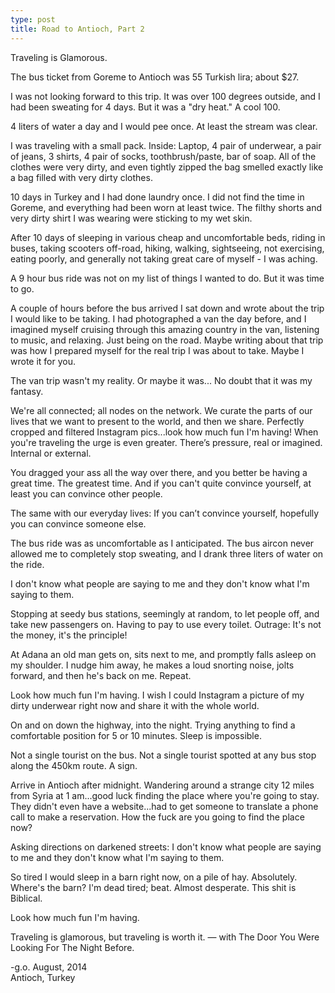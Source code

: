 ```yaml
---
type: post
title: Road to Antioch, Part 2
---
```

Traveling is Glamorous.

The bus ticket from Goreme to Antioch was 55 Turkish lira; about $27.

I was not looking forward to this trip. It was over 100 degrees outside, and I had been sweating for 4 days. But it was a "dry heat." A cool 100.

4 liters of water a day and I would pee once. At least the stream was clear.

I was traveling with a small pack. Inside: Laptop, 4 pair of underwear, a pair of jeans, 3 shirts, 4 pair of socks, toothbrush/paste, bar of soap. All of the clothes were very dirty, and even tightly zipped the bag smelled exactly like a bag filled with very dirty clothes.

10 days in Turkey and I had done laundry once. I did not find the time in Goreme, and everything had been worn at least twice. The filthy shorts and very dirty shirt I was wearing were sticking to my wet skin.

After 10 days of sleeping in various cheap and uncomfortable beds, riding in buses, taking scooters off-road, hiking, walking, sightseeing, not exercising, eating poorly, and generally not taking great care of myself - I was aching.

A 9 hour bus ride was not on my list of things I wanted to do. But it was time to go.

A couple of hours before the bus arrived I sat down and wrote about the trip I would like to be taking. I had photographed a van the day before, and I imagined myself cruising through this amazing country in the van, listening to music, and relaxing. Just being on the road. Maybe writing about that trip was how I prepared myself for the real trip I was about to take. Maybe I wrote it for you.

The van trip wasn't my reality. Or maybe it was...
No doubt that it was my fantasy. 

We're all connected; all nodes on the network. We curate the parts of our lives that we want to present to the world, and then we share. Perfectly cropped and filtered Instagram pics...look how much fun I'm having! When you're traveling the urge is even greater. There’s pressure, real or imagined. Internal or external.

You dragged your ass all the way over there, and you better be having a great time. The greatest time. And if you can't quite convince yourself, at least you can convince other people. 

The same with our everyday lives: If you can’t convince yourself, hopefully you can convince someone else.

The bus ride was as uncomfortable as I anticipated. The bus aircon never allowed me to completely stop sweating, and I drank three liters of water on the ride.

I don't know what people are saying to me and they don't know what I'm saying to them.

Stopping at seedy bus stations, seemingly at random, to let people off, and take new passengers on. Having to pay to use every toilet. Outrage: It's not the money, it's the principle!

At Adana an old man gets on, sits next to me, and promptly falls asleep on my shoulder. I nudge him away, he makes a loud snorting noise, jolts forward, and then he's back on me. Repeat.

Look how much fun I'm having. I wish I could Instagram a picture of my dirty underwear right now and share it with the whole world.

On and on down the highway, into the night. Trying anything to find a comfortable position for 5 or 10 minutes. Sleep is impossible. 

Not a single tourist on the bus. Not a single tourist spotted at any bus stop along the 450km route. A sign.

Arrive in Antioch after midnight. Wandering around a strange city 12 miles from Syria at 1 am...good luck finding the place where you're going to stay. They didn't even have a website...had to get someone to translate a phone call to make a reservation. How the fuck are you going to find the place now?

Asking directions on darkened streets: I don't know what people are saying to me and they don't know what I'm saying to them.

So tired I would sleep in a barn right now, on a pile of hay. Absolutely. Where's the barn? I'm dead tired; beat. Almost desperate. This shit is Biblical.

Look how much fun I'm having.

Traveling is glamorous, but traveling is worth it. — with The Door You Were Looking For The Night Before. 

-g.o.
August, 2014  
Antioch, Turkey
